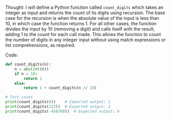  Thought: I will define a Python function called `count_digits` which takes an integer as input and returns the count of its digits using recursion. The base case for the recursion is when the absolute value of the input is less than 10, in which case the function returns 1. For all other cases, the function divides the input by 10 (removing a digit) and calls itself with the result, adding 1 to the count for each call made. This allows the function to count the number of digits in any integer input without using match expressions or list comprehensions, as required.

   Code:
   ```python
   def count_digits(n):
       n = abs(int(n))
       if n < 10:
           return 1
       else:
           return 1 + count_digits(n // 10)

   # Test cases
   print(count_digits(0))    # Expected output: 1
   print(count_digits(123))  # Expected output: 3
   print(count_digits(-456789))  # Expected output: 6
   ```